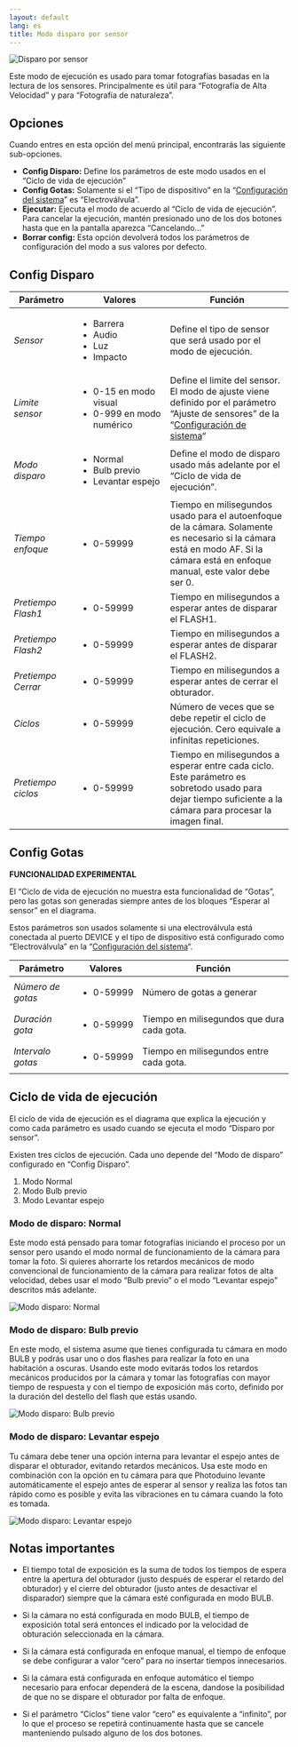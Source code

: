 ```yaml
---
layout: default
lang: es
title: Modo disparo por sensor
---
```


![](../../../../assets/images/es-lcd-sensor-trigger-mode-menu.jpg "Disparo por sensor")

Este modo de ejecución es usado para tomar fotografías basadas en la lectura de los sensores. Principalmente es útil para “Fotografía de Alta Velocidad” y para “Fotografía de naturaleza”.

## Opciones

Cuando entres en esta opción del menú principal,  encontrarás las siguiente sub-opciones.

-   **Config Disparo:** Define los parámetros de este modo usados en el “Ciclo de vida de ejecución”
-   **Config Gotas:** Solamente si el “Tipo de dispositivo” en la “[Configuración del sistema](../configuracion-de-sistema/ "Configuración de sistema")” es “Electroválvula”.
-   **Ejecutar:** Ejecuta el modo de acuerdo al “Ciclo de vida de ejecución”. Para cancelar la ejecución, mantén presionado uno de los dos botones hasta que en la pantalla aparezca “Cancelando…”
-   **Borrar config:** Esta opción devolverá todos los parámetros de configuración del modo a sus valores por defecto.

## Config Disparo

<table>
<thead>
<tr>
<th style="width: 100px;"><strong>Parámetro</strong></th>
<th style="width: 150px;"><strong>Valores</strong></th>
<th><strong>Función</strong></th>
</tr>
</thead>
<tbody>
<tr>
<td><em>Sensor</em></td>
<td>
<ul>
<li>Barrera</li>
<li>Audio</li>
<li>Luz</li>
<li>Impacto</li>
</ul>
</td>
<td>Define el tipo de sensor que será usado por el modo de ejecución.</td>
</tr>
<tr>
<td><em>Limite sensor</em></td>
<td>
<ul>
<li>0-15 en modo visual</li>
<li>0-999 en modo numérico</li>
</ul>
</td>
<td>Define el limite del sensor. El modo de ajuste viene definido por el parámetro &#8220;Ajuste de sensores&#8221; de la &#8220;<a title="Configuración de sistema" href="../configuracion-de-sistema/">Configuración de sistema</a>&#8220;</td>
</tr>
<tr>
<td><em>Modo disparo</em></td>
<td>
<ul>
<li>Normal</li>
<li>Bulb previo</li>
<li>Levantar espejo</li>
</ul>
</td>
<td>Define el modo de disparo usado más adelante por el &#8220;Ciclo de vida de ejecución&#8221;.</td>
</tr>
<tr>
<td><em>Tiempo enfoque</em></td>
<td>
<ul>
<li>0-59999</li>
</ul>
</td>
<td>Tiempo en milisegundos usado para el autoenfoque de la cámara. Solamente es necesario si la cámara está en modo AF. Si la cámara está en enfoque manual, este valor debe ser 0.</td>
</tr>
<tr>
<td><em>Pretiempo Flash1</em></td>
<td>
<ul>
<li>0-59999</li>
</ul>
</td>
<td>Tiempo en milisegundos a esperar antes de disparar el FLASH1.</td>
</tr>
<tr>
<td><em><em>Pretiempo Flash2</em></em></td>
<td>
<ul>
<li>0-59999</li>
</ul>
</td>
<td>Tiempo en milisegundos a esperar antes de disparar el FLASH2.</td>
</tr>
<tr>
<td><em>Pretiempo Cerrar</em></td>
<td>
<ul>
<li>0-59999</li>
</ul>
</td>
<td>Tiempo en milisegundos a esperar antes de cerrar el obturador.</td>
</tr>
<tr>
<td><em>Ciclos</em></td>
<td>
<ul>
<li>0-59999</li>
</ul>
</td>
<td>Número de veces que se debe repetir el ciclo de ejecución. Cero equivale a infinitas repeticiones.</td>
</tr>
<tr>
<td><em>Pretiempo ciclos</em></td>
<td>
<ul>
<li>0-59999</li>
</ul>
</td>
<td>Tiempo en milisegundos a esperar entre cada ciclo. Este parámetro es sobretodo usado para dejar tiempo suficiente a la cámara para procesar la imagen final.</td>
</tr>
</tbody>
</table>

## Config Gotas

**FUNCIONALIDAD EXPERIMENTAL**

El “Ciclo de vida de ejecución no muestra esta funcionalidad de “Gotas”, pero las gotas son generadas siempre antes de los bloques “Esperar al sensor”  en el diagrama.

Estos parámetros son usados solamente si una electroválvula está conectada al puerto DEVICE y  el tipo de dispositivo está configurado como “Electroválvula” en la “[Configuración del sistema](../configuracion-de-sistema/ "Configuración de sistema")“.

<table>
<thead>
<tr>
<th style="width: 100px;">Parámetro</th>
<th style="width: 100px;">Valores</th>
<th>Función</th>
</tr>
</thead>
<tbody>
<tr>
<td><em>Número de gotas</em></td>
<td>
<ul>
<li>0-59999</li>
</ul>
</td>
<td>Número de gotas a generar</td>
</tr>
<tr>
<td><em>Duración gota</em></td>
<td>
<ul>
<li>0-59999</li>
</ul>
</td>
<td>Tiempo en milisegundos que dura cada gota.</td>
</tr>
<tr>
<td><em>Intervalo gotas</em></td>
<td>
<ul>
<li>0-59999</li>
</ul>
</td>
<td>Tiempo en milisegundos entre cada gota.</td>
</tr>
</tbody>
</table>

## Ciclo de vida de ejecución

El ciclo de vida de ejecución es el diagrama que explica la ejecución y como cada parámetro es usado cuando se ejecuta el modo “Disparo por sensor”.

Existen tres ciclos de ejecución. Cada uno depende del “Modo de disparo” configurado en “Config Disparo”.

1.  Modo Normal
2.  Modo Bulb previo
3.  Modo Levantar espejo

### Modo de disparo: Normal

Este modo está pensado para tomar fotografías iniciando el proceso por un sensor pero usando el modo normal de funcionamiento de la cámara para tomar la foto. Si quieres ahorrarte los retardos mecánicos de modo convencional de funcionamiento de la cámara para realizar fotos de alta velocidad, debes usar el modo “Bulb previo” o el modo “Levantar espejo” descritos más adelante.

![](../../../../assets/images/es-sensor-shotting-normal-lifecicle.jpg "Modo disparo: Normal")

### Modo de disparo: Bulb previo

En este modo, el sistema asume que tienes configurada tu cámara en modo BULB y podrás usar uno o dos flashes para realizar la foto en una habitación a oscuras. Usando este modo evitarás todos los retardos mecánicos producidos por la cámara y tomar las fotografías con mayor tiempo de respuesta y con el tiempo de exposición más corto, definido por la duración del destello del flash que estás usando.

![](../../../../assets/images/es-sensor-shotting-prebulb-lifecicle.jpg "Modo disparo: Bulb previo")

### Modo de disparo: Levantar espejo

Tu cámara debe tener una opción interna para levantar el espejo antes de disparar el obturador, evitando retardos mecánicos. Usa este modo en combinación con la opción en tu cámara para que Photoduino levante automáticamente el espejo antes de esperar al sensor y realiza las fotos tan rápido como es posible y evita las vibraciones en tu cámara cuando la foto es tomada.

![](../../../../assets/images/es-sensor-shotting-mirrorlockup-lifecicle.jpg "Modo disparo: Levantar espejo")

## Notas importantes

-   El tiempo total de exposición es la suma de todos los tiempos de espera entre la apertura del obturador (justo después de esperar el retardo del obturador) y el cierre del obturador (justo antes de desactivar el disparador) siempre que la cámara esté configurada en modo BULB.

-   Si la cámara no está configurada en modo BULB, el tiempo de exposición total será entonces el indicado por la velocidad de obturación seleccionada en la cámara.

-   Si la cámara está configurada en enfoque manual, el tiempo de enfoque se debe configurar a valor “cero” para no insertar tiempos innecesarios.

-   Si la cámara está configurada en enfoque automático el tiempo necesario para enfocar dependerá de la escena, dandose la posibilidad de que no se dispare el obturador por falta de enfoque.

-   Si el parámetro “Ciclos” tiene valor “cero” es equivalente a “infinito”, por lo que el proceso se repetirá continuamente hasta que se cancele manteniendo pulsado alguno de los dos botones.
